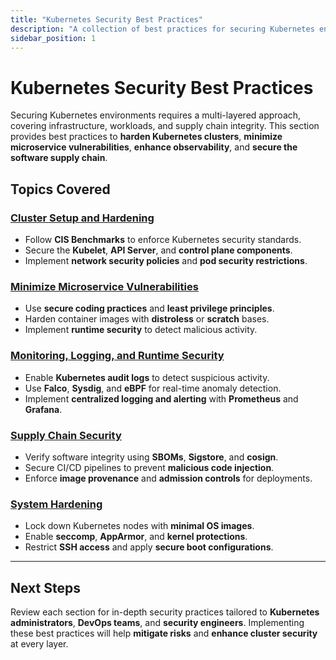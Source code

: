 ```yaml
---
title: "Kubernetes Security Best Practices"
description: "A collection of best practices for securing Kubernetes environments, covering cluster hardening, microservice security, monitoring, and supply chain integrity."
sidebar_position: 1
---
```


# Kubernetes Security Best Practices

Securing Kubernetes environments requires a multi-layered approach, covering infrastructure, workloads, and supply chain integrity. This section provides best practices to **harden Kubernetes clusters**, **minimize microservice vulnerabilities**, **enhance observability**, and **secure the software supply chain**.

## Topics Covered

### **[Cluster Setup and Hardening](/docs/best_practices/cluster_setup_and_hardening/intro)**

- Follow **CIS Benchmarks** to enforce Kubernetes security standards.
- Secure the **Kubelet**, **API Server**, and **control plane components**.
- Implement **network security policies** and **pod security restrictions**.

### **[Minimize Microservice Vulnerabilities](/docs/best_practices/minimize_microservice_vulnerabilities/intro)**

- Use **secure coding practices** and **least privilege principles**.
- Harden container images with **distroless** or **scratch** bases.
- Implement **runtime security** to detect malicious activity.

### **[Monitoring, Logging, and Runtime Security](/docs/best_practices/monitoring_logging_and_runtime_security/intro)**

- Enable **Kubernetes audit logs** to detect suspicious activity.
- Use **Falco**, **Sysdig**, and **eBPF** for real-time anomaly detection.
- Implement **centralized logging and alerting** with **Prometheus** and **Grafana**.

### **[Supply Chain Security](/docs/best_practices/supply_chain_security/intro)**

- Verify software integrity using **SBOMs**, **Sigstore**, and **cosign**.
- Secure CI/CD pipelines to prevent **malicious code injection**.
- Enforce **image provenance** and **admission controls** for deployments.

### **[System Hardening](/docs/best_practices/system_hardening/intro)**

- Lock down Kubernetes nodes with **minimal OS images**.
- Enable **seccomp**, **AppArmor**, and **kernel protections**.
- Restrict **SSH access** and apply **secure boot configurations**.

---

## Next Steps

Review each section for in-depth security practices tailored to **Kubernetes administrators**, **DevOps teams**, and **security engineers**. Implementing these best practices will help **mitigate risks** and **enhance cluster security** at every layer.
